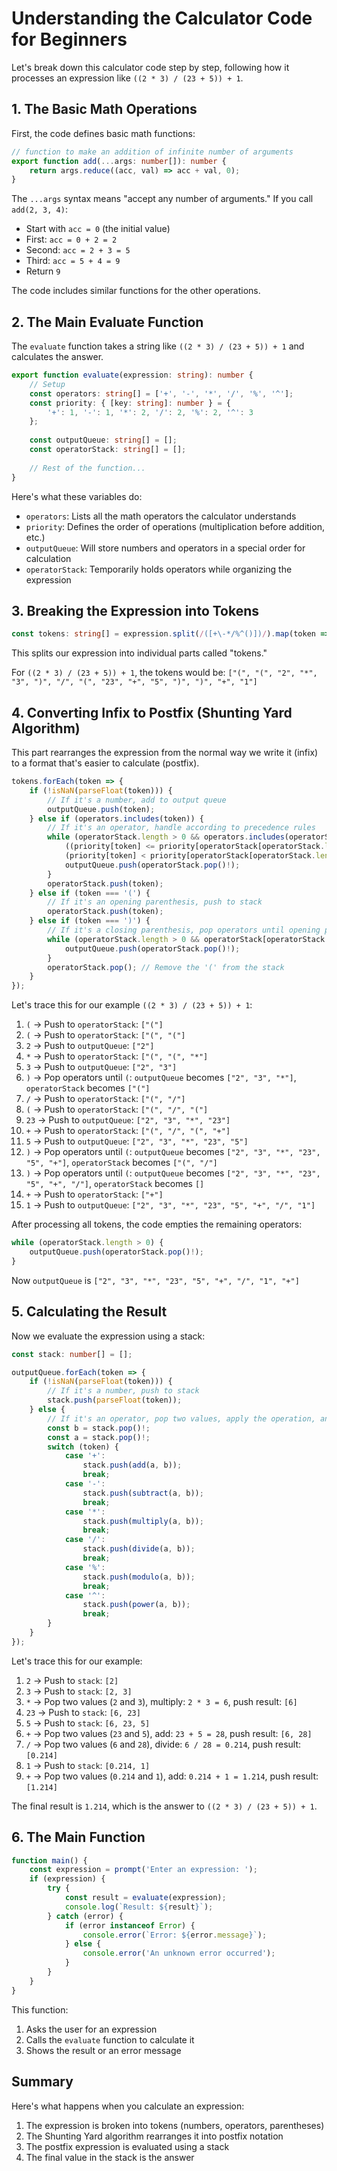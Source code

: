 # Understanding the Calculator Code for Beginners

Let's break down this calculator code step by step, following how it processes an expression like `((2 * 3) / (23 + 5)) + 1`.

## 1. The Basic Math Operations

First, the code defines basic math functions:

```typescript
// function to make an addition of infinite number of arguments
export function add(...args: number[]): number {
    return args.reduce((acc, val) => acc + val, 0);
}
```

The `...args` syntax means "accept any number of arguments." If you call `add(2, 3, 4)`:
- Start with `acc = 0` (the initial value)
- First: `acc = 0 + 2 = 2`
- Second: `acc = 2 + 3 = 5`
- Third: `acc = 5 + 4 = 9`
- Return `9`

The code includes similar functions for the other operations.

## 2. The Main Evaluate Function

The `evaluate` function takes a string like `((2 * 3) / (23 + 5)) + 1` and calculates the answer.

```typescript
export function evaluate(expression: string): number {
    // Setup
    const operators: string[] = ['+', '-', '*', '/', '%', '^'];
    const priority: { [key: string]: number } = {
        '+': 1, '-': 1, '*': 2, '/': 2, '%': 2, '^': 3
    };
    
    const outputQueue: string[] = [];
    const operatorStack: string[] = [];
    
    // Rest of the function...
}
```

Here's what these variables do:
- `operators`: Lists all the math operators the calculator understands
- `priority`: Defines the order of operations (multiplication before addition, etc.)
- `outputQueue`: Will store numbers and operators in a special order for calculation
- `operatorStack`: Temporarily holds operators while organizing the expression

## 3. Breaking the Expression into Tokens

```typescript
const tokens: string[] = expression.split(/([+\-*/%^()])/).map(token => token.trim()).filter(token => token.length > 0);
```

This splits our expression into individual parts called "tokens."

For `((2 * 3) / (23 + 5)) + 1`, the tokens would be:
`["(", "(", "2", "*", "3", ")", "/", "(", "23", "+", "5", ")", ")", "+", "1"]`

## 4. Converting Infix to Postfix (Shunting Yard Algorithm)

This part rearranges the expression from the normal way we write it (infix) to a format that's easier to calculate (postfix).

```typescript
tokens.forEach(token => {
    if (!isNaN(parseFloat(token))) {
        // If it's a number, add to output queue
        outputQueue.push(token);
    } else if (operators.includes(token)) {
        // If it's an operator, handle according to precedence rules
        while (operatorStack.length > 0 && operators.includes(operatorStack[operatorStack.length - 1]) &&
            ((priority[token] <= priority[operatorStack[operatorStack.length - 1]] && token !== '^') ||
            (priority[token] < priority[operatorStack[operatorStack.length - 1]] && token === '^'))) {
            outputQueue.push(operatorStack.pop()!);
        }
        operatorStack.push(token);
    } else if (token === '(') {
        // If it's an opening parenthesis, push to stack
        operatorStack.push(token);
    } else if (token === ')') {
        // If it's a closing parenthesis, pop operators until opening parenthesis
        while (operatorStack.length > 0 && operatorStack[operatorStack.length - 1] !== '(') {
            outputQueue.push(operatorStack.pop()!);
        }
        operatorStack.pop(); // Remove the '(' from the stack
    }
});
```

Let's trace this for our example `((2 * 3) / (23 + 5)) + 1`:

1. `(` → Push to `operatorStack`: `["("]`
2. `(` → Push to `operatorStack`: `["(", "("]`
3. `2` → Push to `outputQueue`: `["2"]`
4. `*` → Push to `operatorStack`: `["(", "(", "*"]`
5. `3` → Push to `outputQueue`: `["2", "3"]`
6. `)` → Pop operators until `(`: `outputQueue` becomes `["2", "3", "*"]`, `operatorStack` becomes `["("]`
7. `/` → Push to `operatorStack`: `["(", "/"]`
8. `(` → Push to `operatorStack`: `["(", "/", "("]`
9. `23` → Push to `outputQueue`: `["2", "3", "*", "23"]`
10. `+` → Push to `operatorStack`: `["(", "/", "(", "+"]`
11. `5` → Push to `outputQueue`: `["2", "3", "*", "23", "5"]`
12. `)` → Pop operators until `(`: `outputQueue` becomes `["2", "3", "*", "23", "5", "+"]`, `operatorStack` becomes `["(", "/"]`
13. `)` → Pop operators until `(`: `outputQueue` becomes `["2", "3", "*", "23", "5", "+", "/"]`, `operatorStack` becomes `[]`
14. `+` → Push to `operatorStack`: `["+"]`
15. `1` → Push to `outputQueue`: `["2", "3", "*", "23", "5", "+", "/", "1"]`

After processing all tokens, the code empties the remaining operators:

```typescript
while (operatorStack.length > 0) {
    outputQueue.push(operatorStack.pop()!);
}
```

Now `outputQueue` is `["2", "3", "*", "23", "5", "+", "/", "1", "+"]`

## 5. Calculating the Result

Now we evaluate the expression using a stack:

```typescript
const stack: number[] = [];

outputQueue.forEach(token => {
    if (!isNaN(parseFloat(token))) {
        // If it's a number, push to stack
        stack.push(parseFloat(token));
    } else {
        // If it's an operator, pop two values, apply the operation, and push result
        const b = stack.pop()!;
        const a = stack.pop()!;
        switch (token) {
            case '+':
                stack.push(add(a, b));
                break;
            case '-':
                stack.push(subtract(a, b));
                break;
            case '*':
                stack.push(multiply(a, b));
                break;
            case '/':
                stack.push(divide(a, b));
                break;
            case '%':
                stack.push(modulo(a, b));
                break;
            case '^':
                stack.push(power(a, b));
                break;
        }
    }
});
```

Let's trace this for our example:

1. `2` → Push to `stack`: `[2]`
2. `3` → Push to `stack`: `[2, 3]`
3. `*` → Pop two values (`2` and `3`), multiply: `2 * 3 = 6`, push result: `[6]`
4. `23` → Push to `stack`: `[6, 23]`
5. `5` → Push to `stack`: `[6, 23, 5]`
6. `+` → Pop two values (`23` and `5`), add: `23 + 5 = 28`, push result: `[6, 28]`
7. `/` → Pop two values (`6` and `28`), divide: `6 / 28 = 0.214`, push result: `[0.214]`
8. `1` → Push to `stack`: `[0.214, 1]`
9. `+` → Pop two values (`0.214` and `1`), add: `0.214 + 1 = 1.214`, push result: `[1.214]`

The final result is `1.214`, which is the answer to `((2 * 3) / (23 + 5)) + 1`.

## 6. The Main Function

```typescript
function main() {
    const expression = prompt('Enter an expression: ');
    if (expression) {
        try {
            const result = evaluate(expression);
            console.log(`Result: ${result}`);
        } catch (error) {
            if (error instanceof Error) {
                console.error(`Error: ${error.message}`);
            } else {
                console.error('An unknown error occurred');
            }
        }
    }
}
```

This function:
1. Asks the user for an expression
2. Calls the `evaluate` function to calculate it
3. Shows the result or an error message

## Summary

Here's what happens when you calculate an expression:

1. The expression is broken into tokens (numbers, operators, parentheses)
2. The Shunting Yard algorithm rearranges it into postfix notation
3. The postfix expression is evaluated using a stack
4. The final value in the stack is the answer